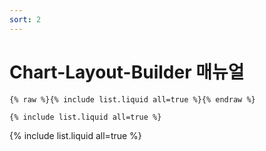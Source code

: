 ```yaml
---
sort: 2
---
```


# Chart-Layout-Builder 매뉴얼

```
{% raw %}{% include list.liquid all=true %}{% endraw %}

{% include list.liquid all=true %}
```

{% include list.liquid all=true %}
